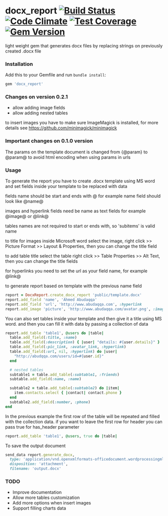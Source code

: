 # docx_report [![Build Status](https://travis-ci.org/abudaqqa/docx_report.svg?branch=master)](https://travis-ci.org/abudaqqa/docx_report) [![Code Climate](https://codeclimate.com/github/abudaqqa/docx_report/badges/gpa.svg)](https://codeclimate.com/github/abudaqqa/docx_report) [![Test Coverage](https://codeclimate.com/github/abudaqqa/docx_report/badges/coverage.svg)](https://codeclimate.com/github/abudaqqa/docx_report/coverage) [![Gem Version](https://badge.fury.io/rb/docx_report.svg)](https://badge.fury.io/rb/docx_report)

light weight gem that generates docx files by replacing strings on
previously created .docx file

### Installation

Add this to your Gemfile and run `bundle install`:

```ruby
gem 'docx_report'
```
### Changes on version 0.2.1
- allow adding image fields
- allow adding nested tables

to insert images you have to make sure ImageMagick is installed, for more
details see https://github.com/minimagick/minimagick

### Important changes on 0.1.0 version
The params on the template document is changed from {@param} to @param@ to
avoid html encoding when using params in urls

### Usage

To generate the report you have to create .docx template using MS word and set
fields inside your template to be replaced with data

fields name should be start and ends with @ for example name
field should look like @name@

images and hyperlink fields need be name as text fields for example @image@ or
@link@

tables names are not required to start or ends with, so 'subitems' is valid name

to title for images inside Microsoft word select the image, right click >>
Picture Format >> Layout & Properties, then you can change the title field

to add table title select the table right click >> Table Properties >>
Alt Text, then you can change the title fields

for hyperlinks you need to set the url as your field name, for example @link@

to generate report based on template with the previous name field
```ruby
report = DocxReport.create_docx_report 'public/template.docx'
report.add_field 'name', 'Ahmed Abudaqqa'
report.add_field 'url', 'http://www.abudaqqa.com', :hyperlink
report.add_image 'picture', 'http://www.abudaqqa.com/avatar.png', :image
```

You can also set tables inside your template and then give it a title using
MS word. and then you can fill it with data by passing a collection of data

```ruby
report.add_table 'table1', @users do |table|
  table.add_field(:title, :name)
  table.add_field(:description) { |user| "details: #{user.details}" }
  table.add_field(:pic_link, :avatar_link, :hyperlink)
  table.add_field(:url, nil, :hyperlink) do |user|
    "http://abudqqa.com/users/id=#{user.id}"
  end

  # nested tables
  subtable1 = table.add_table(:subtable1, :friends)
  subtable.add_field(:name, :name)

  subtable2 = table.add_table(:subtable2) do |item|
    item.contacts.select { |contact| contact.phone }
  end
  subtable2.add_field(:number, :phone)
end
```
In the previous example the first row of the table will be repeated and filled
with the collection data. if you want to leave the first row for header you can
pass true for has_header parameter

```ruby
report.add_table 'table1', @users, true do |table|
```

To save the output document

```ruby
send_data report.generate_docx,
  type: 'application/vnd.openxmlformats-officedocument.wordprocessingml.document',
  disposition: 'attachment',
  filename: 'output.docx'
```

### TODO

- Improve documentation
- Allow more tables customization
- Add more options when insert images
- Support filling charts data
